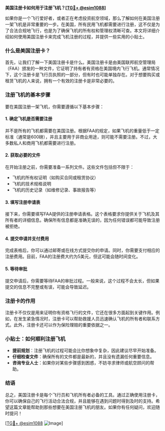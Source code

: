 **美国注册卡如何用于注册飞机？[[TG💪+ @esim1088](https://t.me/s/esim1088)]**

如果你是一个飞行爱好者，或者正在考虑投资航空领域，那么了解如何在美国注册一架飞机是非常重要的一步。在美国，所有民用飞机都需要进行注册，这不仅是为了合法合规地飞行，也是为了确保飞机的所有权和管理权清晰可查。本文将详细介绍如何使用美国注册卡来完成飞机注册的过程，并提供一些实用的小贴士。

### 什么是美国注册卡？

首先，让我们了解一下美国注册卡是什么。美国注册卡是由美国联邦航空管理局（FAA）颁发的一种文件，它证明了持有者有资格在美国境内飞行飞机。通常情况下，这个注册卡是飞行员执照的一部分，但有时也可能单独存在。对于想要购买或租赁飞机的人来说，拥有一个有效的注册卡是非常必要的。

### 注册飞机的基本步骤

要在美国注册一架飞机，你需要遵循以下基本步骤：

#### 1. 确定飞机是否需要注册

并不是所有的飞机都需要在美国注册。根据FAA的规定，如果飞机的重量低于一定标准（通常是600磅），并且主要用于非商业用途，则可能不需要注册。不过，大多数私人和商用飞机都需要进行注册。

#### 2. 获取必要的文件

在开始注册之前，你需要准备一系列文件。这些文件包括但不限于：
- 飞机的所有权证明（如购买合同或租赁协议）
- 飞机的技术规格说明
- 飞机的历史记录（如维修记录、事故报告等）

#### 3. 填写注册申请表

接下来，你需要填写FAA提供的注册申请表格。这个表格要求你提供关于飞机及其所有者的详细信息。确保所有信息都是准确无误的，因为任何错误都可能导致注册被拒绝。

#### 4. 提交申请并支付费用

完成表格后，你可以通过邮寄或在线方式提交你的申请。同时，你需要支付相应的注册费用。目前，FAA的注册费大约为5美元，但这可能会随时间变化。

#### 5. 等待审批

提交申请后，你需要等待FAA的审批过程。一般来说，这个过程不会太长，但如果提交的信息不完整或有误，可能会导致延迟。

### 注册卡的作用

注册卡不仅仅是用来证明你有资格飞行的文件，它还在很多方面起到关键作用。例如，在发生紧急情况时，注册卡可以帮助救援人员迅速确认飞机的所有者和联系方式。此外，注册卡还可以作为保险理赔的重要依据之一。

### 小贴士：如何顺利注册飞机

- **提前规划**：注册飞机的过程可能会比你想象中复杂，因此建议尽早开始准备。
- **仔细检查文件**：确保所有的文件都是最新的，并且没有遗漏任何重要信息。
- **咨询专业人士**：如果你对某些步骤感到困惑，不妨寻求律师或航空顾问的帮助。

### 结语

总之，美国注册卡是每个飞行员和飞机所有者必备的工具。通过正确使用注册卡，你可以确保自己的飞行活动合法合规，并且能够在遇到问题时得到及时的支持。希望这篇文章能帮助到那些想要在美国注册飞机的朋友。如果你有任何疑问，欢迎随时提问！

[[TG💪+ @esim1088](https://t.me/s/esim1088) ![Image](https://i.postimg.cc/4NQfJmqS/Snipaste-2025-05-13-00-14-12.png)]
